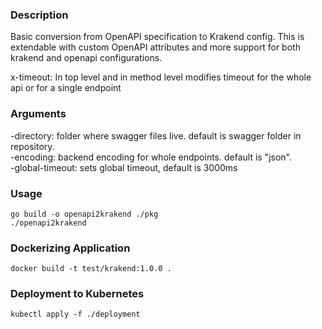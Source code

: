 ### Description
Basic conversion from OpenAPI specification to Krakend config. This is extendable with custom OpenAPI 
attributes and more support for both krakend and openapi configurations.

x-timeout: In top level and in method level modifies timeout for the whole api or for a single endpoint 

### Arguments

-directory: folder where swagger files live. default is swagger folder in repository.
<br>
-encoding: backend encoding for whole endpoints. default is "json".
<br>
-global-timeout: sets global timeout, default is 3000ms 

### Usage

```shell 
go build -o openapi2krakend ./pkg
./openapi2krakend
``` 

### Dockerizing Application
```shell
docker build -t test/krakend:1.0.0 .
```

### Deployment to Kubernetes

````shell
kubectl apply -f ./deployment
````